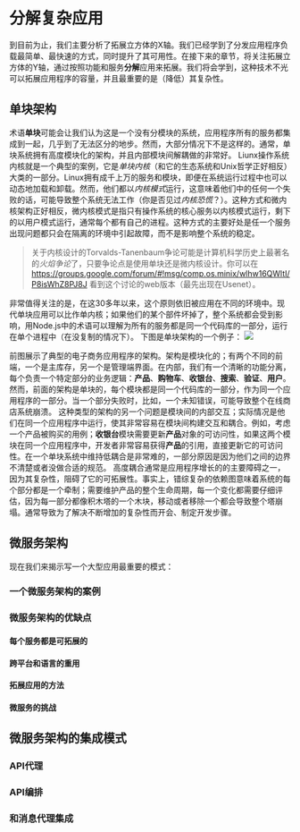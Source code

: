 # 分解复杂应用
到目前为止，我们主要分析了拓展立方体的X轴。我们已经学到了分发应用程序负载最简单、最快速的方式，同时提升了其可用性。在接下来的章节，将关注拓展立方体的Y轴，通过按照功能和服务**分解**应用来拓展。我们将会学到，这种技术不光可以拓展应用程序的容量，并且最重要的是（降低）其复杂性。
## 单块架构
术语**单块**可能会让我们认为这是一个没有分模块的系统，应用程序所有的服务都集成到一起，几乎到了无法区分的地步。然而，大部分情况下不是这样的。通常，单块系统拥有高度模块化的架构，并且内部模块间解耦做的非常好。
Liunx操作系统内核就是一个典型的案例，它是*单块内核*（和它的生态系统和Unix哲学正好相反）大类的一部分。Linux拥有成千上万的服务和模块，即便在系统运行过程中也可以动态地加载和卸载。然而，他们都以*内核模式*运行，这意味着他们中的任何一个失败的话，可能导致整个系统无法工作（你是否见过*内核恐慌*？）。这种方式和微内核架构正好相反，微内核模式是指只有操作系统的核心服务以内核模式运行，剩下的以用户模式运行，通常每个都有自己的进程。这种方式的主要好处是任一个服务出现问题都只会在隔离的环境中引起故障，而不是影响整个系统的稳定。

> 关于内核设计的Torvalds-Tanenbaum争论可能是计算机科学历史上最著名的*火焰争论*了，只要争论点是使用单块还是微内核设计。你可以在 https://groups.google.com/forum/#!msg/comp.os.minix/wlhw16QWltI/P8isWhZ8PJ8J 看到这个讨论的web版本（最先出现在Usenet）。

非常值得关注的是，在这30多年以来，这个原则依旧被应用在不同的环境中。现代单块应用可以比作单内核；如果他们的某个部件坏掉了，整个系统都会受到影响，用Node.js中的术语可以理解为所有的服务都是同一个代码库的一部分，运行在单个进程中（在没复制的情况下）。
下图是单块架构的一个例子：
![](../images/monolithic_architecture.png)

前图展示了典型的电子商务应用程序的架构。架构是模块化的；有两个不同的前端，一个是主库存，另一个是管理端界面。在内部，我们有一个清晰的功能分离，每个负责一个特定部分的业务逻辑：**产品**、**购物车**、**收银台**、**搜索**、**验证**、**用户**。然而，前面的架构是单块的，每个模块都是同一个代码库的一部分，作为同一个应用程序的一部分。当一个部分失败时，比如，一个未知错误，可能导致整个在线商店系统崩溃。
这种类型的架构的另一个问题是模块间的内部交互；实际情况是他们在同一个应用程序中运行，使其非常容易在模块间构建交互和耦合。例如，考虑一个产品被购买的用例；**收银台**模块需要更新**产品**对象的可访问性，如果这两个模块在同一个应用程序中，开发者非常容易获得**产品**的引用，直接更新它的可访问性。在一个单块系统中维持低耦合是非常难的，一部分原因是因为他们之间的边界不清楚或者没做合适的规范。
高度耦合通常是应用程序增长的的主要障碍之一，因为其复杂性，阻碍了它的可拓展性。事实上，错综复杂的依赖图意味着系统的每个部分都是一个牵制；需要维护产品的整个生命周期，每一个变化都需要仔细评估，因为每一部分都像积木塔的一个木块，移动或者移除一个都会导致整个塔崩塌。通常导致为了解决不断增加的复杂性而开会、制定开发步骤。
## 微服务架构
现在我们来揭示写一个大型应用最重要的模式：
### 一个微服务架构的案例
### 微服务架构的优缺点
#### 每个服务都是可拓展的
#### 跨平台和语言的重用
#### 拓展应用的方法
#### 微服务的挑战
## 微服务架构的集成模式
### API代理
### API编排
### 和消息代理集成



